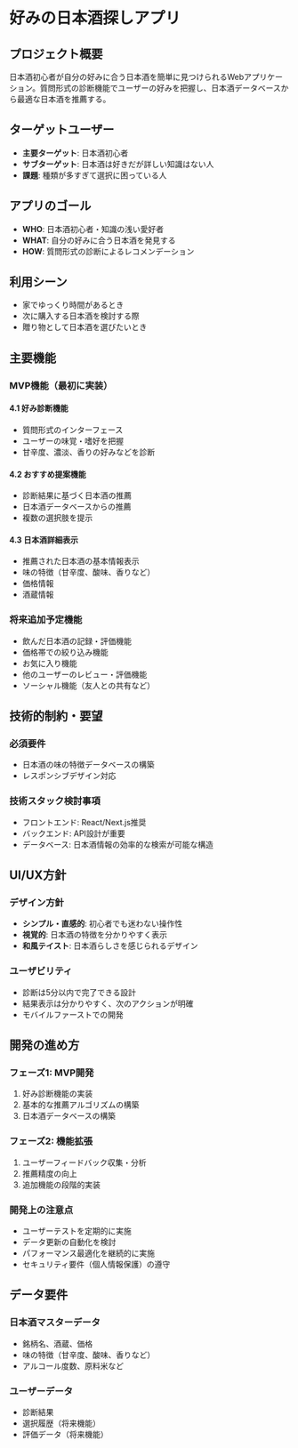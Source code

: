 # 好みの日本酒探しアプリ

## プロジェクト概要

日本酒初心者が自分の好みに合う日本酒を簡単に見つけられるWebアプリケーション。質問形式の診断機能でユーザーの好みを把握し、日本酒データベースから最適な日本酒を推薦する。

## ターゲットユーザー

- **主要ターゲット**: 日本酒初心者
- **サブターゲット**: 日本酒は好きだが詳しい知識はない人
- **課題**: 種類が多すぎて選択に困っている人

## アプリのゴール

- **WHO**: 日本酒初心者・知識の浅い愛好者
- **WHAT**: 自分の好みに合う日本酒を発見する
- **HOW**: 質問形式の診断によるレコメンデーション

## 利用シーン

- 家でゆっくり時間があるとき
- 次に購入する日本酒を検討する際
- 贈り物として日本酒を選びたいとき

## 主要機能

### MVP機能（最初に実装）

#### 4.1 好み診断機能
- 質問形式のインターフェース
- ユーザーの味覚・嗜好を把握
- 甘辛度、濃淡、香りの好みなどを診断

#### 4.2 おすすめ提案機能
- 診断結果に基づく日本酒の推薦
- 日本酒データベースからの推薦
- 複数の選択肢を提示

#### 4.3 日本酒詳細表示
- 推薦された日本酒の基本情報表示
- 味の特徴（甘辛度、酸味、香りなど）
- 価格情報
- 酒蔵情報


### 将来追加予定機能

- 飲んだ日本酒の記録・評価機能
- 価格帯での絞り込み機能
- お気に入り機能
- 他のユーザーのレビュー・評価機能
- ソーシャル機能（友人との共有など）

## 技術的制約・要望

### 必須要件
- 日本酒の味の特徴データベースの構築
- レスポンシブデザイン対応

### 技術スタック検討事項
- フロントエンド: React/Next.js推奨
- バックエンド: API設計が重要
- データベース: 日本酒情報の効率的な検索が可能な構造

## UI/UX方針

### デザイン方針
- **シンプル・直感的**: 初心者でも迷わない操作性
- **視覚的**: 日本酒の特徴を分かりやすく表示
- **和風テイスト**: 日本酒らしさを感じられるデザイン

### ユーザビリティ
- 診断は5分以内で完了できる設計
- 結果表示は分かりやすく、次のアクションが明確
- モバイルファーストでの開発

## 開発の進め方

### フェーズ1: MVP開発
1. 好み診断機能の実装
2. 基本的な推薦アルゴリズムの構築
3. 日本酒データベースの構築

### フェーズ2: 機能拡張
1. ユーザーフィードバック収集・分析
2. 推薦精度の向上
3. 追加機能の段階的実装

### 開発上の注意点
- ユーザーテストを定期的に実施
- データ更新の自動化を検討
- パフォーマンス最適化を継続的に実施
- セキュリティ要件（個人情報保護）の遵守

## データ要件

### 日本酒マスターデータ
- 銘柄名、酒蔵、価格
- 味の特徴（甘辛度、酸味、香りなど）
- アルコール度数、原料米など

### ユーザーデータ
- 診断結果
- 選択履歴（将来機能）
- 評価データ（将来機能）